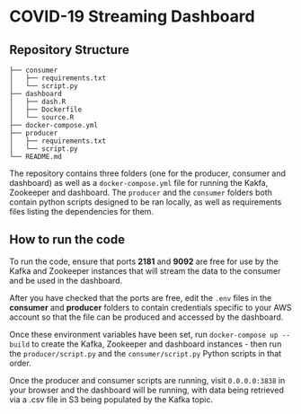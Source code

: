 <h1>COVID-19 Streaming Dashboard</h2>

<h2>Repository Structure</h2>

```
├── consumer
│   ├── requirements.txt
│   └── script.py
├── dashboard
│   ├── dash.R
│   ├── Dockerfile
│   └── source.R
├── docker-compose.yml
├── producer
│   ├── requirements.txt
│   └── script.py
└── README.md
```

The repository contains three folders (one for the producer, consumer and dashboard)
as well as a ```docker-compose.yml``` file for running the Kakfa, Zookeeper and dashboard.
The ```producer``` and the ```consumer``` folders both contain python scripts designed
to be ran locally, as well as requirements files listing the dependencies for them.

<h2>How to run the code</h2>

To run the code, ensure that ports **2181** and **9092** are free for use by the Kafka
and Zookeeper instances that will stream the data to the consumer and be used in the
dashboard.

After you have checked that the ports are free, edit the ```.env``` files in the
**consumer** and **producer** folders to contain credentials specific to your
AWS account so that the file can be produced and accessed by the dashboard.

Once these environment variables have been set, run ```docker-compose up --build```
to create the Kafka, Zookeeper and dashboard instances - then run the ```producer/script.py```
and the ```consumer/script.py``` Python scripts in that order. 

Once the producer and consumer scripts are running, visit ```0.0.0.0:3838``` in your
browser and the dashboard will be running, with data being retrieved via a .csv
file in S3 being populated by the Kafka topic.  
